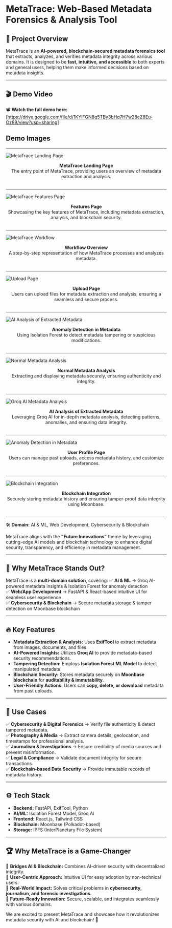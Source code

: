 # MetaTrace: Web-Based Metadata Forensics & Analysis Tool  

## 🚀 Project Overview
MetaTrace is an **AI-powered, blockchain-secured metadata forensics tool** that extracts, analyzes, and verifies metadata integrity across various domains. It is designed to be **fast, intuitive, and accessible** to both experts and general users, helping them make informed decisions based on metadata insights.

---

## 🎬 Demo Video
📽️ **Watch the full demo here:** [https://drive.google.com/file/d/1KYlFGN8q5TBy3bHq7H7w28eZ8Eu-Oz89/view?usp=sharing]  

## Demo Images
---

![MetaTrace Landing Page](meta%20images/WhatsApp%20Image%202025-03-24%20at%2012.29.04%20(1).jpeg)
<div align="center">
  <b>MetaTrace Landing Page</b>
   <br>
   The entry point of MetaTrace, providing users an overview of metadata extraction and analysis.
</div>
<br>

---

![MetaTrace Features Page](meta%20images/WhatsApp%20Image%202025-03-24%20at%2012.29.04%20(2).jpeg)
<div align="center">
  <b>Features Page</b>
   <br>
   Showcasing the key features of MetaTrace, including metadata extraction, analysis, and blockchain security.
</div>
<br>

---

![MetaTrace Workflow](meta%20images/workflow.png)
<div align="center">
  <b>Workflow Overview</b>
   <br>
   A step-by-step representation of how MetaTrace processes and analyzes metadata.
</div>
<br>

---

![Upload Page](meta%20images/WhatsApp%20Image%202025-03-24%20at%2012.29.06%20(2).jpeg)
<div align="center">
  <b>Upload Page</b>
   <br>
   Users can upload files for metadata extraction and analysis, ensuring a seamless and secure process.
</div>
<br>

---


![AI Analysis of Extracted Metadata](meta%20images/WhatsApp%20Image%202025-03-24%20at%2012.29.05%20(2).jpeg)
<div align="center">
  <b>Anomaly Detection in Metadata</b>
   <br>
   Using Isolation Forest to detect metadata tampering or suspicious modifications.
</div>
<br>

---

![Normal Metadata Analysis](meta%20images/WhatsApp%20Image%202025-03-24%20at%2012.29.06%20(1).jpeg)
<div align="center">
  <b>Normal Metadata Analysis</b>
   <br>
   Extracting and displaying metadata securely, ensuring authenticity and integrity.
</div>
<br>


---

![Groq AI Metadata Analysis](meta%20images/WhatsApp%20Image%202025-03-24%20at%2012.29.06.jpeg)
<div align="center">
  <b>AI Analysis of Extracted Metadata</b>
   <br>
   Leveraging Groq AI for in-depth metadata analysis, detecting patterns, anomalies, and ensuring data integrity.
</div>
<br>

---


![Anomaly Detection in Metadata](meta%20images/WhatsApp%20Image%202025-03-24%20at%2012.29.05%20(1).jpeg)
<div align="center">
  <b>User Profile Page</b>
   <br>
   Users can manage past uploads, access metadata history, and customize preferences.
</div>
<br>

---

![Blockchain Integration](meta%20images/WhatsApp%20Image%202025-03-24%20at%2012.29.04.jpeg)
<div align="center">
  <b>Blockchain Integration</b>
   <br>
   Securely storing metadata history and ensuring tamper-proof data integrity using Moonbase.
</div>
<br>

---

🛠 **Domain:** AI & ML, Web Development, Cybersecurity & Blockchain  

MetaTrace aligns with the **"Future Innovations"** theme by leveraging cutting-edge AI models and blockchain technology to enhance digital security, transparency, and efficiency in metadata management.

---
## 🌟 Why MetaTrace Stands Out?  
MetaTrace is a **multi-domain solution**, covering:
✅ **AI & ML** → Groq AI-powered metadata insights & Isolation Forest for anomaly detection  
✅ **Web/App Development** → FastAPI & React-based intuitive UI for seamless user experience  
✅ **Cybersecurity & Blockchain** → Secure metadata storage & tamper detection on Moonbase blockchain  

---
## 🔥 Key Features
- **Metadata Extraction & Analysis:** Uses **ExifTool** to extract metadata from images, documents, and files.
- **AI-Powered Insights:** Utilizes **Groq AI** to provide metadata-based security recommendations.
- **Tampering Detection:** Employs **Isolation Forest ML Model** to detect manipulated metadata.
- **Blockchain Security:** Stores metadata securely on **Moonbase blockchain** for **auditability & immutability**.
- **User-Friendly Actions:** Users can **copy, delete, or download** metadata from past uploads.

---
## 📌 Use Cases
✅ **Cybersecurity & Digital Forensics** → Verify file authenticity & detect tampered metadata.  
✅ **Photography & Media** → Extract camera details, geolocation, and timestamps for professional analysis.  
✅ **Journalism & Investigations** → Ensure credibility of media sources and prevent misinformation.  
✅ **Legal & Compliance** → Validate document integrity for secure transactions.  
✅ **Blockchain-based Data Security** → Provide immutable records of metadata history.  

---

## ⚙️ Tech Stack
- **Backend:** FastAPI, ExifTool, Python
- **AI/ML:** Isolation Forest Model, Groq AI
- **Frontend:** React.js, Tailwind CSS
- **Blockchain:** Moonbase (Polkadot-based)
- **Storage:** IPFS (InterPlanetary File System)

---
## 🏆 Why MetaTrace is a Game-Changer
🔹 **Bridges AI & Blockchain:** Combines AI-driven security with decentralized integrity.  
🔹 **User-Centric Approach:** Intuitive UI for easy adoption by non-technical users.  
🔹 **Real-World Impact:** Solves critical problems in **cybersecurity, journalism, and forensic investigations**.  
🔹 **Future-Ready Innovation:** Secure, scalable, and integrates seamlessly with various domains.  

We are excited to present MetaTrace and showcase how it revolutionizes metadata security with AI and blockchain! 🚀
